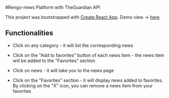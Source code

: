 #Rengo-news Platform with TheGuardian API

This project was bootstrapped with [Create React App](https://github.com/facebook/create-react-app).
Demo view -> [here](https://rengo-news.netlify.app/).

## Functionalities
 - Click on any category - it will list the corresponding news

- Click on the "Add to favorites" button of each news item - the news item will be added to the "Favorites" section

- Click on news - it will take you to the news page

- Click on the "Favorites" section - it will display news added to favorites. By clicking on the "X" icon, you can remove a news item from your favorites

